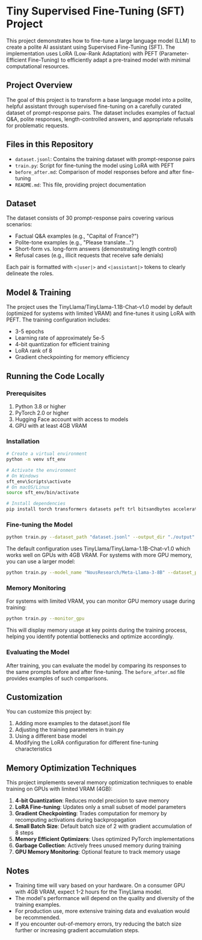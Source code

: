 # Tiny Supervised Fine-Tuning (SFT) Project

This project demonstrates how to fine-tune a large language model (LLM) to create a polite AI assistant using Supervised Fine-Tuning (SFT). The implementation uses LoRA (Low-Rank Adaptation) with PEFT (Parameter-Efficient Fine-Tuning) to efficiently adapt a pre-trained model with minimal computational resources.

## Project Overview

The goal of this project is to transform a base language model into a polite, helpful assistant through supervised fine-tuning on a carefully curated dataset of prompt-response pairs. The dataset includes examples of factual Q&A, polite responses, length-controlled answers, and appropriate refusals for problematic requests.

## Files in this Repository

- `dataset.jsonl`: Contains the training dataset with prompt-response pairs
- `train.py`: Script for fine-tuning the model using LoRA with PEFT
- `before_after.md`: Comparison of model responses before and after fine-tuning
- `README.md`: This file, providing project documentation

## Dataset

The dataset consists of 30 prompt-response pairs covering various scenarios:

- Factual Q&A examples (e.g., "Capital of France?")
- Polite-tone examples (e.g., "Please translate...")
- Short-form vs. long-form answers (demonstrating length control)
- Refusal cases (e.g., illicit requests that receive safe denials)

Each pair is formatted with `<|user|>` and `<|assistant|>` tokens to clearly delineate the roles.

## Model & Training

The project uses the TinyLlama/TinyLlama-1.1B-Chat-v1.0 model by default (optimized for systems with limited VRAM) and fine-tunes it using LoRA with PEFT. The training configuration includes:

- 3-5 epochs
- Learning rate of approximately 5e-5
- 4-bit quantization for efficient training
- LoRA rank of 8
- Gradient checkpointing for memory efficiency

## Running the Code Locally

### Prerequisites

1. Python 3.8 or higher
2. PyTorch 2.0 or higher
3. Hugging Face account with access to models
4. GPU with at least 4GB VRAM

### Installation

```bash
# Create a virtual environment
python -m venv sft_env

# Activate the environment
# On Windows
sft_env\Scripts\activate
# On macOS/Linux
source sft_env/bin/activate

# Install dependencies
pip install torch transformers datasets peft trl bitsandbytes accelerate
```

### Fine-tuning the Model

```bash
python train.py --dataset_path "dataset.jsonl" --output_dir "./output" --epochs 3 --learning_rate 5e-5
```

The default configuration uses TinyLlama/TinyLlama-1.1B-Chat-v1.0 which works well on GPUs with 4GB VRAM. For systems with more GPU memory, you can use a larger model:

```bash
python train.py --model_name "NousResearch/Meta-Llama-3-8B" --dataset_path "dataset.jsonl" --output_dir "./output" --epochs 3 --learning_rate 5e-5 --batch_size 4 --gradient_accumulation_steps 4
```

### Memory Monitoring

For systems with limited VRAM, you can monitor GPU memory usage during training:

```bash
python train.py --monitor_gpu
```

This will display memory usage at key points during the training process, helping you identify potential bottlenecks and optimize accordingly.

### Evaluating the Model

After training, you can evaluate the model by comparing its responses to the same prompts before and after fine-tuning. The `before_after.md` file provides examples of such comparisons.

## Customization

You can customize this project by:

1. Adding more examples to the dataset.jsonl file
2. Adjusting the training parameters in train.py
3. Using a different base model
4. Modifying the LoRA configuration for different fine-tuning characteristics

## Memory Optimization Techniques

This project implements several memory optimization techniques to enable training on GPUs with limited VRAM (4GB):

1. **4-bit Quantization**: Reduces model precision to save memory
2. **LoRA Fine-tuning**: Updates only a small subset of model parameters
3. **Gradient Checkpointing**: Trades computation for memory by recomputing activations during backpropagation
4. **Small Batch Size**: Default batch size of 2 with gradient accumulation of 8 steps
5. **Memory Efficient Optimizers**: Uses optimized PyTorch implementations
6. **Garbage Collection**: Actively frees unused memory during training
7. **GPU Memory Monitoring**: Optional feature to track memory usage

## Notes

- Training time will vary based on your hardware. On a consumer GPU with 4GB VRAM, expect 1-2 hours for the TinyLlama model.
- The model's performance will depend on the quality and diversity of the training examples.
- For production use, more extensive training data and evaluation would be recommended.
- If you encounter out-of-memory errors, try reducing the batch size further or increasing gradient accumulation steps.